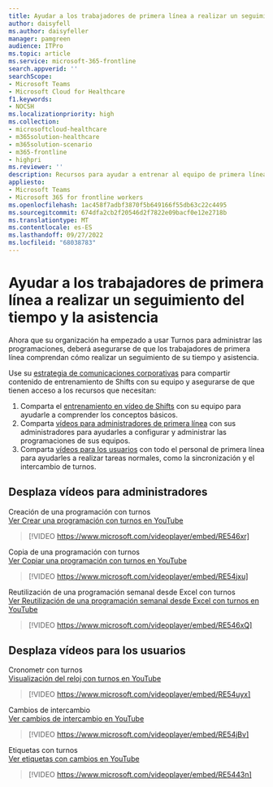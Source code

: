 ```yaml
---
title: Ayudar a los trabajadores de primera línea a realizar un seguimiento del tiempo y la asistencia
author: daisyfell
ms.author: daisyfeller
manager: pamgreen
audience: ITPro
ms.topic: article
ms.service: microsoft-365-frontline
search.appverid: ''
searchScope:
- Microsoft Teams
- Microsoft Cloud for Healthcare
f1.keywords:
- NOCSH
ms.localizationpriority: high
ms.collection:
- microsoftcloud-healthcare
- m365solution-healthcare
- m365solution-scenario
- m365-frontline
- highpri
ms.reviewer: ''
description: Recursos para ayudar a entrenar al equipo de primera línea en el uso de Turnos para acceder a sus programaciones y administrarlas.
appliesto:
- Microsoft Teams
- Microsoft 365 for frontline workers
ms.openlocfilehash: 1ac458f7adbf3870f5b649166f55db63c22c4495
ms.sourcegitcommit: 674dfa2cb2f20546d2f7822e09bacf0e12e2718b
ms.translationtype: MT
ms.contentlocale: es-ES
ms.lasthandoff: 09/27/2022
ms.locfileid: "68038783"
---
```

# <a name="help-your-frontline-workers-track-time-and-attendance"></a>Ayudar a los trabajadores de primera línea a realizar un seguimiento del tiempo y la asistencia

Ahora que su organización ha empezado a usar Turnos para administrar las programaciones, deberá asegurarse de que los trabajadores de primera línea comprendan cómo realizar un seguimiento de su tiempo y asistencia.

Use su [estrategia de comunicaciones corporativas](flw-corp-comms.md) para compartir contenido de entrenamiento de Shifts con su equipo y asegurarse de que tienen acceso a los recursos que necesitan:

1. Comparta el [entrenamiento en vídeo de Shifts](https://support.microsoft.com/office/what-is-shifts-f8efe6e4-ddb3-4d23-b81b-bb812296b821) con su equipo para ayudarle a comprender los conceptos básicos.
2. Comparta [vídeos para administradores de primera línea](#shifts-videos-for-managers) con sus administradores para ayudarles a configurar y administrar las programaciones de sus equipos.
3. Comparta [vídeos para los usuarios](#shifts-videos-for-users) con todo el personal de primera línea para ayudarles a realizar tareas normales, como la sincronización y el intercambio de turnos.

## <a name="shifts-videos-for-managers"></a>Desplaza vídeos para administradores

Creación de una programación con turnos <br>
[Ver Crear una programación con turnos en YouTube](https://go.microsoft.com/fwlink/?linkid=2202612)
> [!VIDEO https://www.microsoft.com/videoplayer/embed/RE546xr]

Copia de una programación con turnos <br>
[Ver Copiar una programación con turnos en YouTube](https://go.microsoft.com/fwlink/?linkid=2202298)
> [!VIDEO https://www.microsoft.com/videoplayer/embed/RE54jxu]

Reutilización de una programación semanal desde Excel con turnos <br>
[Ver Reutilización de una programación semanal desde Excel con turnos en YouTube](https://go.microsoft.com/fwlink/?linkid=2202611)
> [!VIDEO https://www.microsoft.com/videoplayer/embed/RE546xQ]

## <a name="shifts-videos-for-users"></a>Desplaza vídeos para los usuarios

Cronometr con turnos <br>
[Visualización del reloj con turnos en YouTube](https://go.microsoft.com/fwlink/?linkid=2202613)
> [!VIDEO https://www.microsoft.com/videoplayer/embed/RE54uyx]

Cambios de intercambio <br>
[Ver cambios de intercambio en YouTube](https://go.microsoft.com/fwlink/?linkid=2202711)
> [!VIDEO https://www.microsoft.com/videoplayer/embed/RE54jBv]

Etiquetas con turnos <br>
[Ver etiquetas con cambios en YouTube](https://go.microsoft.com/fwlink/?linkid=2202712)
> [!VIDEO https://www.microsoft.com/videoplayer/embed/RE5443n]
